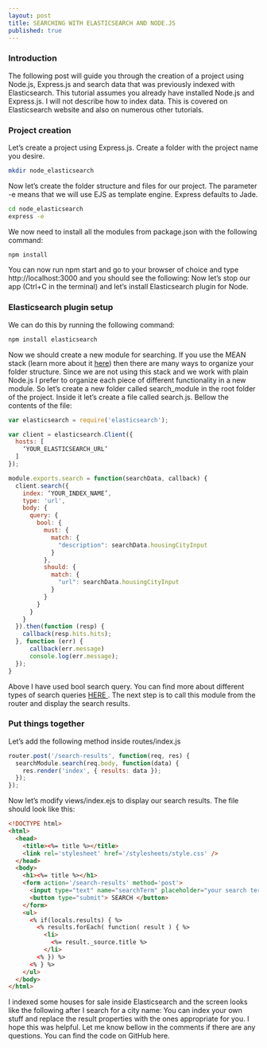 ```yaml
---
layout: post
title: SEARCHING WITH ELASTICSEARCH AND NODE.JS
published: true
---
```


### Introduction
The following post will guide you through the creation of a project using Node.js, Express.js and search data that was previously indexed with Elasticsearch.
This tutorial assumes you already have installed Node.js and Express.js.
I will not describe how to index data. This is covered on Elasticsearch website and also on numerous other tutorials.

### Project creation
Let’s create a project using Express.js. Create a folder with the project name you desire.
``` bash
mkdir node_elasticsearch
```
Now let’s create the folder structure and files for our project. The parameter -e means that we will use EJS as template engine. Express defaults to Jade.
``` bash
cd node_elasticsearch
express -e
```
We now need to install all the modules from package.json with the following command:
``` bash
npm install
```
You can now run npm start and go to your browser of choice and type http://localhost:3000 and you should see the following:
Now let’s stop our app (Ctrl+C in the terminal) and let’s install Elasticsearch plugin for Node. 

### Elasticsearch plugin setup
We can do this by running the following command:
``` bash
npm install elasticsearch
```
Now we should create a new module for searching. If you use the MEAN stack (learn more about it <a href>here<a>) then there are many ways to organize your folder structure. Since we are not using this stack and we work with plain Node.js I prefer to organize each piece of different functionality in a new module. So let’s create a new folder called search_module in the root folder of the project. Inside it let’s create a file called search.js. Bellow the contents of the file:
``` javascript
var elasticsearch = require('elasticsearch');

var client = elasticsearch.Client({
  hosts: [
    ‘YOUR_ELASTICSEARCH_URL’
  ]
});

module.exports.search = function(searchData, callback) {
  client.search({
    index: ‘YOUR_INDEX_NAME’,
    type: 'url',
    body: {
      query: {
        bool: {
          must: {
            match: {
              "description": searchData.housingCityInput
            }
          },
          should: {
            match: {
              "url": searchData.housingCityInput
            }
          }
        }
      }
    }
  }).then(function (resp) {
    callback(resp.hits.hits);
  }, function (err) {
      callback(err.message)
      console.log(err.message);
  });
}
```
Above I have used bool search query. You can find more about different types of search queries <a href> HERE </a>.
The next step is to call this module from the router and display the search results.

### Put things together
Let’s add the following method inside routes/index.js
``` javascript
router.post('/search-results', function(req, res) {
  searchModule.search(req.body, function(data) {
    res.render('index', { results: data });
  });
});
```
Now let’s modify views/index.ejs to display our search results. The file should look like this:
``` html
<!DOCTYPE html>
<html>
  <head>
    <title><%= title %></title>
    <link rel='stylesheet' href='/stylesheets/style.css' />
  </head>
  <body>
    <h1><%= title %></h1>
    <form action='/search-results' method='post'>
      <input type="text" name="searchTerm" placeholder="your search term here">
      <button type="submit"> SEARCH </button>
    </form>
    <ul>
      <% if(locals.results) { %>
        <% results.forEach( function( result ) { %>
          <li>
            <%= result._source.title %>
          </li>
        <% }) %>
      <% } %>
    </ul>
  </body>
</html>
```
I indexed some houses for sale inside Elasticsearch and the screen looks like the following after I search for a city name:
You can index your own stuff and replace the result properties with the ones appropriate for you.
I hope this was helpful. Let me know bellow in the comments if there are any questions. 
You can find the code on GitHub here.
